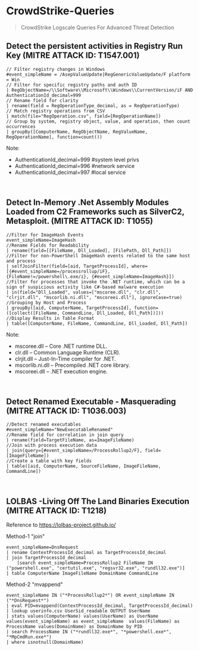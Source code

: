 # CrowdStrike-Queries
<blockquote>CrowdStrike Logscale Queries For Advanced Threat Detection</blockquote>

## Detect the persistent activities in Registry Run Key (MITRE ATTACK ID: T1547.001)

```Logscale
// Filter registry changes in Windows  
#event_simpleName = /AsepValueUpdate|RegGenericValueUpdate/F platform = Win  
// Filter for specific registry paths and auth ID  
| RegObjectName=/\\Software\\Microsoft\\Windows\\CurrentVersion/iF AND AuthenticationId_decimal=999  
// Rename field for clarity  
| rename(field = RegOperationType_decimal, as = RegOperationType)  
// Match registry operations from CSV  
| match(file="RegOperation.csv", field=[RegOperationName])  
// Group by system, registry object, value, and operation, then count occurrences  
| groupBy([ComputerName, RegObjectName, RegValueName, RegOperationName], function=count())
```

Note:
- AuthenticationId_decimal=999 #system level privs
- AuthenticationId_decimal=996  #network service
- AuthenticationId_decimal=997 #local service

<br/>

## Detect In-Memory .Net Assembly Modules Loaded from C2 Frameworks such as SilverC2, Metasploit. (MITRE ATTACK ID: T1055)

```Logscale
//Filter for ImageHash Events
event_simpleName=ImageHash
//Rename Fields for Readability
| rename(field=[[FileName, Dll_Loaded], [FilePath, Dll_Path]])
//Filter for non-PowerShell ImageHash events related to the same host and process
| selfJoinFilter(field=[aid, TargetProcessId], where=[{#event_simpleName=/processrollup/iF}, {FileName!=/powershell\.exe/i}, {#event_simpleName=ImageHash}])
//Filter for processes that invoke the .NET runtime, which can be a sign of suspicious activity like C#-based malware execution
| in(field="Dll_Loaded", values=["mscoree.dll", "clr.dll", "clrjit.dll", "mscorlib.ni.dll", "mscoreei.dll"], ignoreCase=true)
//Grouping by Host and Process
| groupBy([aid, ComputerName, TargetProcessId], function=([collect([FileName, CommandLine, Dll_Loaded, Dll_Path])]))
//Display Results in Table Format
| table([ComputerName, FileName, CommandLine, Dll_Loaded, Dll_Path])
```

Note:
- mscoree.dll – Core .NET runtime DLL.
- clr.dll – Common Language Runtime (CLR).
- clrjit.dll – Just-In-Time compiler for .NET.
- mscorlib.ni.dll – Precompiled .NET core library.
- mscoreei.dll – .NET execution engine.
<br/>

## Detect Renamed Executable - Masquerading (MITRE ATTACK ID: T1036.003)

```Logscale
//Detect renamed executables 
#event_simpleName="NewExecutableRenamed"
//Rename field for correlation in join query
| rename(field=TargetFileName, as=ImageFileName)
//Join with process execution data  
| join(query={#event_simpleName=/ProcessRollup2/F}, field=[ImageFileName])  
//Create a table with key fields 
| table([aid, ComputerName, SourceFileName, ImageFileName, CommandLine])  
```

<br/>

## LOLBAS -Living Off The Land Binaries Execution (MITRE ATTACK ID: T1218)

Reference to https://lolbas-project.github.io/

Method-1 "join"

```
event_simpleName=DnsRequest
| rename ContextProcessId_decimal as TargetProcessId_decimal
| join TargetProcessId_decimal
    [search event_simpleName=ProcessRollup2 FileName IN ("powershell.exe", "certutil.exe", "regsvr32.exe", "rundll32.exe")]
| table ComputerName ImageFileName DomainName CommandLine
```

Method-2 "mvappend"

```
event_simpleName IN ("*ProcessRollup2*") OR event_simpleName IN ("*DnsRequest*") 
| eval PID=mvappend(ContextProcessId_decimal, TargetProcessId_decimal)
| lookup userinfo.csv UserSid_readable OUTPUT UserName
| stats values(ComputerName) values(UserName) as UserName values(event_simpleName) as event_simpleName  values(FileName) as ProcessName values(DomainName) as DomainName by PID
| search ProcessName IN ("*rundll32.exe*", "*powershell.exe*", "*MpCmdRun.exe*")
| where isnotnull(DomainName)
```
